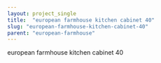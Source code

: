 ```yaml
---
layout: project_single
title:  "european farmhouse kitchen cabinet 40"
slug: "european-farmhouse-kitchen-cabinet-40"
parent: "european-farmhouse"
---
```

european farmhouse kitchen cabinet 40